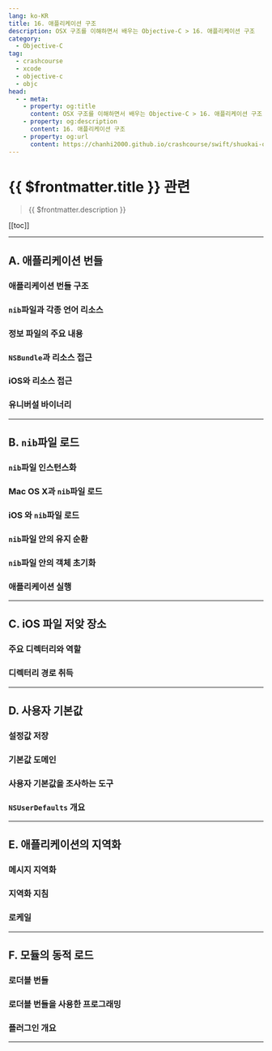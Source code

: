 ```yaml
---
lang: ko-KR
title: 16. 애플리케이션 구조
description: OSX 구조를 이해하면서 배우는 Objective-C > 16. 애플리케이션 구조
category:
  - Objective-C
tag: 
  - crashcourse
  - xcode
  - objective-c
  - objc
head:
  - - meta:
    - property: og:title
      content: OSX 구조를 이해하면서 배우는 Objective-C > 16. 애플리케이션 구조
    - property: og:description
      content: 16. 애플리케이션 구조
    - property: og:url
      content: https://chanhi2000.github.io/crashcourse/swift/shuokai-objc/16.html
---
```


# {{ $frontmatter.title }} 관련

> {{ $frontmatter.description }}

[[toc]]

---

## A. 애플리케이션 번들

### 애플리케이션 번들 구조

### `nib`파일과 각종 언어 리소스

### 정보 파일의 주요 내용

### `NSBundle`과 리소스 접근

### iOS와 리소스 접근

### 유니버설 바이너리

---

## B. `nib`파일 로드

### `nib`파일 인스턴스화

### Mac OS X과 `nib`파일 로드

### iOS 와 `nib`파일 로드

### `nib`파일 안의 유지 순환

### `nib`파일 안의 객체 초기화

### 애플리케이션 실행

---

## C. iOS 파일 저앚 장소

### 주요 디렉터리와 역할

### 디렉터리 경로 취득

---

## D. 사용자 기본값

### 설정값 저장

### 기본값 도메인

### 사용자 기본값을 조사하는 도구

### `NSUserDefaults` 개요

---

## E. 애플리케이션의 지역화

### 메시지 지역화

### 지역화 지침

### 로케일

---

## F. 모듈의 동적 로드

### 로더블 번들

### 로더블 번들을 사용한 프로그래밍

### 플러그인 개요

---

<TagLinks />
